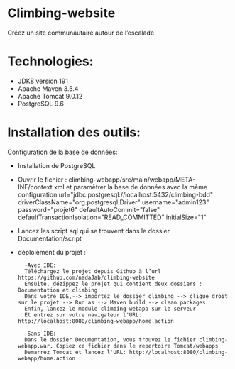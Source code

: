 # Climbing-website

Créez un site communautaire autour de l’escalade

# Technologies:
* JDK8 version 191
* Apache Maven 3.5.4
* Apache Tomcat 9.0.12
* PostgreSQL 9.6

# Installation des outils:
  Configuration de la base de données:
* Installation de PostgreSQL
* Ouvrir le fichier : climbing-webapp/src/main/webapp/META-INF/context.xml et paramètrer la base de données avec la mème configuration
	url="jdbc:postgresql://localhost:5432/climbing-bdd"
	driverClassName="org.postgresql.Driver"
	username="admin123"
	password="projet6" 
	defaultAutoCommit="false"
	defaultTransactionIsolation="READ_COMMITTED" 
	initialSize="1"
* Lancez les script sql qui se trouvent dans le dossier Documentation/script	
* déploiement du projet :

		-Avec IDE:
		Téléchargez le projet depuis Github à l’url https://github.com/nadaJab/climbing-website
		Ensuite, dézippez le projet qui contient deux dossiers : Documentation et climbing
		Dans votre IDE,--> importez le dossier climbing --> clique droit sur le projet --> Run as --> Maven build --> clean packages
		Enfin, lancez le module climbing-webapp sur le serveur 
		Et entrez sur votre navigateur l'URL: http://localhost:8080/climbing-webapp/home.action 
		
		-Sans IDE:
		Dans le dossier Documentation, vous trouvez le fichier climbing-webapp.war. Copiez ce fichier dans le repertoire Tomcat/webapps
		Demarrez Tomcat et lancez l'URL: http://localhost:8080/climbing-webapp/home.action  

